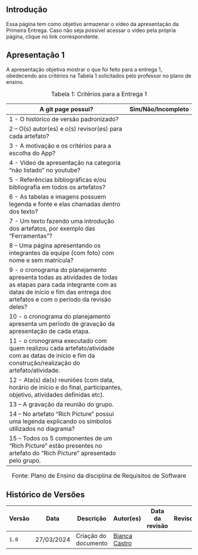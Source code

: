 ## Introdução

Essa página tem como objetivo armazenar o vídeo da apresentação da Primeira Entrega. Caso não seja possível acessar o vídeo pela própria página, clique no link correspondente.

## Apresentação 1
<!--
<p style="text-align: center"><a href="https://www.youtube.com/" target="blanket">Clique aqui</a></p>

<p style="text-align: center"><iframe width="560" height="315" src="https://www.youtube.com/" title="YouTube video player" frameborder="0" allow="accelerometer; autoplay; clipboard-write; encrypted-media; gyroscope; picture-in-picture; web-share" allowfullscreen></iframe></p>

<font size="3"><p style="text-align: center">Fonte: Autores.</p></font> -->


A apresentação objetiva mostrar o que foi feito para a entrega 1, obedecendo aos critérios na Tabela 1 solicitados pelo professor no plano de ensino.

<font size="3"><p style="text-align: center">Tabela 1: Critérios para a Entrega 1</p></font>

A git page possui?  | Sim/Não/Incompleto
--------- | ------
1 - O histórico de versão padronizado? | 
2 – O(s) autor(es) e o(s) revisor(es) para cada artefato? | 
3 - A motivação e os critérios para a escolha do App? | 
4 - Vídeo de apresentação na categoria “não listado” no youtube? | 
5 - Referências bibliográficas e/ou bibliografia em todos os artefatos? | 
6 - As tabelas e imagens possuem legenda e fonte e elas chamadas dentro dos texto? | 
7 - Um texto fazendo uma introdução dos artefatos, por exemplo das “Ferramentas”? | 
8 – Uma página apresentando os integrantes da equipe (com foto) com nome e sem matrícula? | 
9 - o cronograma do planejamento apresenta todas as atividades de todas as etapas para cada integrante com as datas de início e fim das entrega dos artefatos e com o período da revisão deles? | 
10 - o cronograma do planejamento apresenta um período de gravação da apresentação de cada etapa. | 
11 - o cronograma executado com quem realizou cada artefato/atividade com as datas de início e fim da construção/realização do artefato/atividade. | 
12 - Ata(s) da(s) reuniões (com data, horário de início e do final, participantes, objetivo, atividades definidas etc). | 
13 – A gravação da reunião do grupo. | 
14 – No artefato “Rich Picture” possui uma legenda explicando os símbolos utilizados no diagrama? | 
15 – Todos os 5 componentes de um “Rich Picture” estão presentes no artefato do “Rich Picture” apresentado pelo grupo. | 


<font size="3"><p style="text-align: center">Fonte: Plano de Ensino da disciplina de Requisitos de Software</p></font>

## Histórico de Versões

Versão  | Data | Descrição | Autor(es) |Data da revisão | Revisor(es)
-------- | ------ | ------ | ---------- |----| ----------|
`1.0` | 27/03/2024 | Criação do documento |[Bianca Castro](https://github.com/BiancaPatrocinio7) | | |